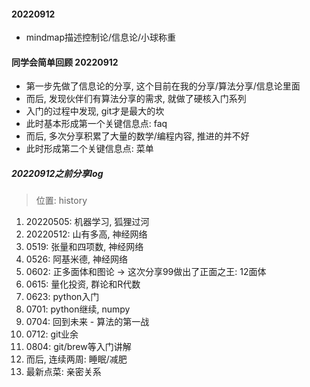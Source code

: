 #### 20220912

- mindmap描述控制论/信息论/小球称重

#### 同学会简单回顾 20220912

- 第一步先做了信息论的分享, 这个目前在我的分享/算法分享/信息论里面
- 而后, 发现伙伴们有算法分享的需求, 就做了硬核入门系列
- 入门的过程中发现, git才是最大的坎
- 此时基本形成第一个关键信息点: faq
- 而后, 多次分享积累了大量的数学/编程内容, 推进的并不好
- 此时形成第二个关键信息点: 菜单

##### 20220912之前分享log

> 位置: history

1. 20220505: 机器学习, 狐狸过河
2. 20220512: 山有多高,  神经网络
3. 0519: 张量和四项数, 神经网络
4. 0526: 阿基米德, 神经网络
5. 0602: 正多面体和图论 -> 这次分享99做出了正面之王: 12面体
6. 0615: 量化投资, 群论和R代数
7. 0623: python入门
8. 0701: python继续, numpy
9. 0704: 回到未来 - 算法的第一战
10. 0712: git业余
11. 0804: git/brew等入门讲解
12. 而后, 连续两周: 睡眠/减肥
13. 最新点菜: 亲密关系